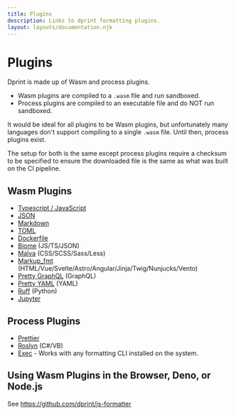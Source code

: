 ```yaml
---
title: Plugins
description: Links to dprint formatting plugins.
layout: layouts/documentation.njk
---
```


# Plugins

Dprint is made up of Wasm and process plugins.

- Wasm plugins are compiled to a `.wasm` file and run sandboxed.
- Process plugins are compiled to an executable file and do NOT run sandboxed.

It would be ideal for all plugins to be Wasm plugins, but unfortunately many languages don't support compiling to a single `.wasm` file. Until then, process plugins exist.

The setup for both is the same except process plugins require a checksum to be specified to ensure the downloaded file is the same as what was built on the CI pipeline.

## Wasm Plugins

- [Typescript / JavaScript](/plugins/typescript)
- [JSON](/plugins/json)
- [Markdown](/plugins/markdown)
- [TOML](/plugins/toml)
- [Dockerfile](/plugins/dockerfile)
- [Biome](/plugins/biome) (JS/TS/JSON)
- [Malva](/plugins/malva) (CSS/SCSS/Sass/Less)
- [Markup_fmt](/plugins/markup_fmt) (HTML/Vue/Svelte/Astro/Angular/Jinja/Twig/Nunjucks/Vento)
- [Pretty GraphQL](/plugins/pretty_graphql) (GraphQL)
- [Pretty YAML](/plugins/pretty_yaml) (YAML)
- [Ruff](/plugins/ruff) (Python)
- [Jupyter](/plugins/jupyter)

## Process Plugins

- [Prettier](/plugins/prettier)
- [Roslyn](/plugins/roslyn) (C#/VB)
- [Exec](/plugins/exec) - Works with any formatting CLI installed on the system.

## Using Wasm Plugins in the Browser, Deno, or Node.js

See https://github.com/dprint/js-formatter
